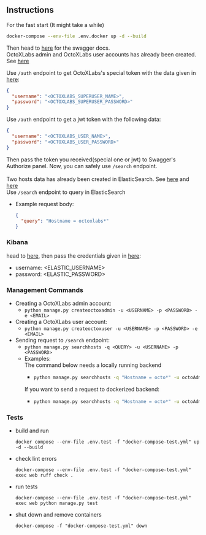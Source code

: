 ## Instructions

For the fast start (It might take a while)
```sh
docker-compose --env-file .env.docker up -d --build
```
Then head to <a href="http://localhost:8001">here</a> for the swagger docs.<br>
OctoXLabs admin and OctoXLabs user accounts has already been created. See [here](./docker/docker-entrypoint.sh)


Use `/auth` endpoint to get OctoXLabs's special token with the data given in [here](./.env.docker):
```json
{
  "username": "<OCTOXLABS_SUPERUSER_NAME>",
  "password": "<OCTOXLABS_SUPERUSER_PASSWORD>"
}
```

Use `/auth` endpoint to get a jwt token with the following data:
```json
{
  "username": "<OCTOXLABS_USER_NAME>",
  "password": "<OCTOXLABS_USER_PASSWORD>"
}
```

Then pass the token you received(special one or jwt) to Swagger's Authorize panel. Now, you can safely use `/search` endpoint. <br><br>
Two hosts data has already been created in ElasticSearch. See [here](./docker/docker-entrypoint.sh) and [here](./docker/seedelastic.py)<br>
Use `/search` endpoint to query in ElasticSearch
- Example request body:
  ```json
  {
    "query": "Hostname = octoxlabs*"
  }
  ```

### Kibana
head to <a href="https://localhost:5601/app/home#/">here</a>, then pass the credentials given in [here](./.env.docker):
 - username: <ELASTIC_USERNAME>
 - password: <ELASTIC_PASSWORD>

### Management Commands
- Creating a OctoXLabs admin account:
  - `python manage.py createoctoxadmin -u <USERNAME> -p <PASSWORD> -e <EMAIL>`
- Creating a OctoXLabs user account:
  - `python manage.py createoctoxuser -u <USERNAME> -p <PASSWORD> -e <EMAIL>`
- Sending request to `/search` endpoint:
  - `python manage.py searchhosts -q <QUERY> -u <USERNAME> -p <PASSWORD>`
  - Examples:<br>
    The command below needs a locally running backend
    - ```sh
      python manage.py searchhosts -q "Hostname = octo*" -u octoAdmin -p 123456
      ```
    If you want to send a request to dockerized backend:
    - ```sh
      python manage.py searchhosts -q "Hostname = octo*" -u octoAdmin -p 123456 --port 8001
      ```

### Tests
- build and run
  ```shell
  docker compose --env-file .env.test -f "docker-compose-test.yml" up -d --build
  ```
- check lint errors
  ```shell
  docker-compose --env-file .env.test -f "docker-compose-test.yml" exec web ruff check .
  ```
- run tests
  ```shell
  docker-compose --env-file .env.test -f "docker-compose-test.yml" exec web python manage.py test
  ```
- shut down and remove containers
  ```shell
  docker-compose -f "docker-compose-test.yml" down
  ```